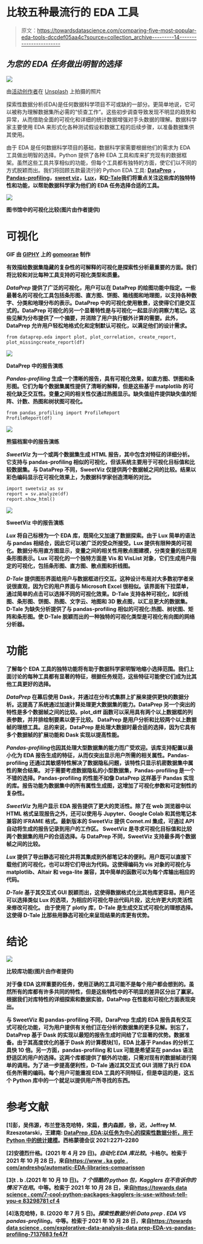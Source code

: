 # 比较五种最流行的 EDA 工具

> 原文：<https://towardsdatascience.com/comparing-five-most-popular-eda-tools-dccdef05aa4c?source=collection_archive---------14----------------------->

## *为您的 EDA 任务做出明智的选择*

![](img/6cae9db2219d5e80230e6e29c72bbd86.png)

由[活动创作者](https://www.campaigncreators.com)在 [Unsplash](https://unsplash.com/?utm_source=medium&utm_medium=referral) 上拍摄的照片

探索性数据分析(EDA)是任何数据科学项目不可或缺的一部分。更简单地说，它可以被称为理解数据集所必需的“侦查工作”。这些初步调查导致发现不明显的趋势和异常，从而借助全面的可视化和详细的统计数据增强对手头数据的理解。数据科学家主要使用 EDA 来形式化各种测试假设和数据工程的后续步骤，以准备数据集供其使用。

由于 EDA 是任何数据科学项目的基础，数据科学家需要根据他们的需求为 EDA 工具做出明智的选择。Python 提供了各种 EDA 工具和库来扩充现有的数据框架。虽然这些工具共享相似的功能，但每个工具都有独特的方面，使它们以不同的方式脱颖而出。我们将回顾五款最流行的 Python EDA 工具: [**DataPrep**](https://dataprep.ai) **，**[**Pandas-profiling**](https://pandas-profiling.github.io/pandas-profiling/docs/master/rtd/)**，**[**sweet viz**](https://pypi.org/project/sweetviz/)**，**[**Lux**](https://lux-api.readthedocs.io/en/latest/)**，**和**[**D-Tale**](https://github.com/man-group/dtale)我们将重点关注这些库的独特特性和功能，以帮助数据科学家为他们的 EDA 任务选择合适的工具。**

**![](img/210befd1371b0637fd2603347ee9d2db.png)**

**图书馆中的可视化比较(图片由作者提供)**

# ****可视化****

**GIF 由 [GIPHY](https://giphy.com) 上的 [gomoorae](https://giphy.com/gomoorae/) 制作**

**有效描绘数据集隐藏的复杂性的可解释的可视化是探索性分析最重要的方面。我们将比较和对比每种工具支持的可视化类型和质量。**

*****DataPrep*** 提供了广泛的可视化，用户可以在 DataPrep 的绘图功能中指定。一些最著名的可视化工具包括条形图、直方图、饼图、箱线图和地理图，以支持各种数字、分类和地理分布的表示。DataPrep 中的可视化使用散景，这使得它们是交互式的。DataPrep 可视化的另一个显著特性是与可视化一起显示的洞察力笔记。这些见解为分布提供了一个摘要，并消除了用户执行额外计算的需要。此外，DataPrep 允许用户轻松地格式化和定制默认可视化，以满足他们的设计需求。**

```
from dataprep.eda import plot, plot_correlation, create_report, plot_missingcreate_report(df)
```

**![](img/61466d0999eecf44cfd178a6d8c08bbb.png)**

**DataPrep 中的报告演练**

*****Pandas-profiling*** 生成一个清晰的报告，具有可视化效果，如直方图、饼图和条形图。它们为每个数据集属性提供了清晰的解释，但是这些基于 matplotlib 的可视化缺乏交互性。变量之间的相关性仅通过热图显示。缺失值组件提供缺失值的矩阵、计数、热图和树状图可视化。**

```
from pandas_profiling import ProfileReport
ProfileReport(df)
```

**![](img/fb9dbf0851ca51b29796542211fd9f4e.png)**

**熊猫档案中的报告演练**

*****SweetViz*** 为一个或两个数据集生成 HTML 报告，其中包含对特征的详细分析。它支持与 pandas-profiling 相似的可视化，但该系统主要用于可视化目标值和比较数据集。与 DataPrep 不同，SweetViz 仅提供两个数据帧之间的比较。结果以彩色编码显示在可视化效果上，为数据科学家创造清晰的对比。**

```
import sweetviz as sv
report = sv.analyze(df)
report.show_html()
```

**![](img/c99270ddd935b70052246d0db684688e.png)**

**SweetViz 中的报告演练**

*****Lux*** 将自己标榜为一个 EDA 库，既简化又加速了数据探索。由于 Lux 简单的语法与 pandas 相结合，因此它可以被广泛的受众所接受。Lux 提供有限种类的可视化。数据分布用直方图显示，变量之间的相关性用散点图建模，分类变量的出现用条形图表示。Lux 可视化的一个独特方面是 Vis 和 VisList 对象，它们生成用户指定的可视化，包括条形图、直方图、散点图和折线图。**

*****D-Tale*** 提供图形界面给用户与数据框进行交互。这种设计布局对大多数初学者来说很直观，因为它的用户界面与 Microsoft Excel 很相似。该界面有下拉菜单，通过简单的点击可以选择不同的可视化效果。D-Tale 支持各种可视化，如折线图、条形图、饼图、热图、文字云、地图和 3D 散点图，以汇总更大的数据集。D-Tale 为缺失分析提供了与 pandas-profiling 相似的可视化:热图、树状图、矩阵和条形图。使 D-Tale 脱颖而出的一种独特的可视化类型是可视化有向图的网络分析器。**

# ****功能****

**了解每个 EDA 工具的独特功能将有助于数据科学家明智地缩小选择范围。我们上面讨论的每种工具都有显著的特征，根据任务规范，这些特征可能使它们成为比其他工具更好的选择。**

*****DataPrep*** 在幕后使用 Dask，并通过在分布式集群上扩展来提供更快的数据分析。这提高了系统通过加速计算处理更大数据集的能力。DataPrep 另一个突出的特性是多个数据帧之间的比较。plot_diff 函数可以采用具有两个以上数据框的列表参数，并并排绘制要素以便于比较。
DataPrep 是用户分析和比较两个以上数据帧的理想工具。总的来说，DataPrep 是处理大数据时最合适的选择，因为它具有多个数据帧的扩展功能和 Dask 实现以提高性能。**

*****Pandas-profiling***也因其处理大型数据集的能力而广受欢迎。该库支持配置以最小化为 EDA 报告生成的特征，从而仅突出显示用户所需的相关属性。Pandas-profiling 还通过其敏感特性解决了数据隐私问题，该特性只显示机密数据集中属性的聚合结果。
对于需要考虑数据隐私的小型数据集，Pandas-profiling 是一个不错的选择。Pandas-profiling 的性能不如像 DataPrep 这样基于 Pandas 实现的库。报告功能为数据集中的所有属性生成图，这增加了可视化参数和可定制性的复杂性。**

*****SweetViz*** 为用户显示 EDA 报告提供了更大的灵活性。除了在 web 浏览器中以 HTML 格式呈现报告之外，还可以使用与 Jupyter、Google Colab 和其他笔记本兼容的 IFRAME 格式。最新版本的 SweetViz 提供 Comet.ml 集成，可通过 API 自动将生成的报告记录到用户的工作区。
SweetViz 是寻求可视化目标值和比较两个数据集的用户的合适选择。与 DataPrep 不同，SweetViz 支持最多两个数据帧之间的比较。**

*****Lux*** 提供了导出静态可视化并将其集成到外部笔记本的便利。用户既可以直接下载他们的可视化，也可以将它们导出为代码。这使得编码为 vis 对象的可视化与 matplotlib、Altair 和 vega-lite 兼容，其中简单的函数可以为每个库输出相应的代码。**

*****D-Tale*** 基于其交互式 GUI 脱颖而出，这使得数据格式化比其他库更容易。用户还可以选择类似 Lux 的选项，为相应的可视化导出代码片段，这允许更大的灵活性来修改可视化。
由于使用了 plotly 库，D-Tale 是生成交互式可视化的理想选择。这使得 D-Tale 比那些用静态可视化来呈现结果的库更有优势。**

# ****结论****

**![](img/b6d46a899105b27772392fff5428d318.png)**

**比较库功能(图片由作者提供)**

**对于像 EDA 这样重要的任务，使用正确的工具可能不是每个用户都会想到的。虽然所有的库都有许多共同的特性，但是这些特性中的不明显的差异区分出了赢家。根据我们对库特性的详细探索和数据实验，DataPrep 在性能和可视化方面表现突出。**

**与 SweetViz 和 pandas-profiling 不同，DaraPrep 生成的 EDA 报告具有交互式可视化功能，可为用户提供有关他们正在分析的数据集的更多见解。别忘了，DataPrep 基于 Dask 的实现以最短的报告生成时间给了它显著的优势。数据准备。由于其高度优化的基于 Dask 的计算模块[1]，EDA 比基于 Pandas 的分析工具快 10 倍。另一方面，pandas-profiling 和 Lux 可能是希望呆在 pandas 语法舒适区的用户的选择。这两个库都提供了额外的功能，只需对现有的数据帧进行简单的调用。为了进一步提高便利性，D-Tale 通过其交互式 GUI 消除了执行 EDA 任务所需的编码。每个用户可能重视 EDA 工具的不同特征，但是幸运的是，这五个 Python 库中的一个就足以提供用户所寻找的东西。**

# ****参考文献****

**[1]彭，吴伟源，布兰登洛克哈特，宋扁，景内森颜，徐，迟，Jeffrey M. Rzeszotarski，王建南: [DataPrep .EDA:以任务为中心的探索性数据分析，用于 Python 中的统计建模](https://arxiv.org/abs/2104.00841)。西格蒙德会议 2021:2271–2280**

**[2]安德烈什格。(2021 年 4 月 29 日)。*自动化 EDA 库比较*。卡格尔。检索于 2021 年 10 月 28 日，来自[https://www . ka ggle . com/andreshg/automatic-EDA-libraries-comparisson](https://www.kaggle.com/andreshg/automatic-eda-libraries-comparisson)**

**[3]t . b .(2021 年 10 月 19 日)。 *7 个很酷的 python 包，Kagglers 在不告诉你的情况下在用*。中等。检索于 2021 年 10 月 28 日，来自[https://towards data science . com/7-cool-python-packages-kagglers-is-use-without-tell-you-e 83298781 cf 4](/7-cool-python-packages-kagglers-are-using-without-telling-you-e83298781cf4.)**

**[4]洛克哈特，B. (2020 年 7 月 5 日)。*探索性数据分析:Data prep . EDA VS pandas-profiling*。中等。检索于 2021 年 10 月 28 日，来自[https://towards data science . com/explorative-data-analysis-data prep-EDA-vs-pandas-profiling-7137683 fe47f](/dataprep-clean-accelerate-your-data-cleaning-83406b4645bf)**